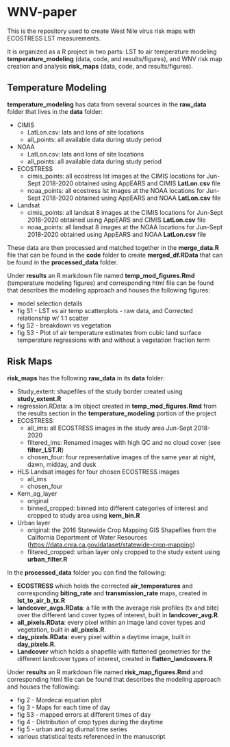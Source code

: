 # WNV-paper
This is the repository used to create West Nile virus risk maps with ECOSTRESS LST measurements. 

It is organized as a R project in two parts: LST to air temperature modeling **temperature_modeling** (data, code, and results/figures), and WNV risk map creation and analysis **risk_maps** (data, code, and results/figures). 

## Temperature Modeling

**temperature_modeling** has data from several sources in the **raw_data** folder that lives in the **data** folder:
- CIMIS
  - LatLon.csv: lats and lons of site locations
  - all_points: all available data during study period
- NOAA
  - LatLon.csv: lats and lons of site locations
  - all_points: all available data during study period
- ECOSTRESS
  - cimis_points: all ecostress lst images at the CIMIS locations for Jun-Sept 2018-2020 obtained using AppEARS and CIMIS **LatLon.csv** file
  - noaa_points: all ecostress lst images at the NOAA locations for Jun-Sept 2018-2020 obtained using AppEARS and NOAA **LatLon.csv** file
- Landsat
  - cimis_points: all landsat 8 images at the CIMIS locations for Jun-Sept 2018-2020 obtained using AppEARS and CIMIS **LatLon.csv** file
  - noaa_points: all landsat 8 images at the NOAA locations for Jun-Sept 2018-2020 obtained using AppEARS and NOAA **LatLon.csv** file

These data are then processed and matched together in the **merge_data.R** file that can be found in the **code** folder to create **merged_df.RData** that can be found in the **processed_data** folder. 

Under **results** an R markdown file named **temp_mod_figures.Rmd** (temperature modeling figures) and corresponding html file can be found that describes the modeling approach and houses the following figures: 
- model selection details
- fig S1 - LST vs air temp scatterplots - raw data, and Corrected relationship w/ 1:1 scatter
- fig S2 - breakdown vs vegetation 
- fig S3 - Plot of air temperature estimates from cubic land surface temperature regressions with and without a vegetation fraction term

## Risk Maps

**risk_maps** has the following **raw_data** in its **data** folder: 
- Study_extent: shapefiles of the study border created using **study_extent.R**
- regression.RData: a lm object created in **temp_mod_figures.Rmd** from the results section in the **temperature_modeling** portion of the project
- ECOSTRESS: 
  - all_ims: all ECOSTRESS images in the study area Jun-Sept 2018-2020
  - filtered_ims: Renamed images with high QC and no cloud cover (see **filter_LST.R**)
  - chosen_four: four representative images of the same year at night, dawn, midday, and dusk 
- HLS Landsat images for four chosen ECOSTRESS images
  - all_ims
  - chosen_four
- Kern_ag_layer
  - original
  - binned_cropped: binned into different categories of interest and cropped to study area using **kern_bin.R**
- Urban layer
  - original: the 2016 Statewide Crop Mapping GIS Shapefiles from the California Department of Water Resources (https://data.cnra.ca.gov/dataset/statewide-crop-mapping)
  - filtered_cropped: urban layer only cropped to the study extent using **urban_filter.R**

In the **processed_data** folder you can find the following: 
- **ECOSTRESS** which holds the corrected **air_temperatures** and corresponding **biting_rate** and **transmission_rate** maps, created in **lst_to_air_b_tx.R**
- **landcover_avgs.RData**: a file with the average risk profiles (tx and bite) over the different land cover types of interest, built in **landcover_avg.R**. 
- **all_pixels.RData**: every pixel within an image land cover types and vegetation, built in **all_pixels.R**. 
- **day_pixels.RData**: every pixel within a daytime image, built in **day_pixels.R**. 
- **Landcover** which holds a shapefile with flattened geometries for the different landcover types of interest, created in **flatten_landcovers.R**

Under **results** an R markdown file named **risk_map_figures.Rmd** and corresponding html file can be found that describes the modeling approach and houses the following: 
- fig 2 - Mordecai equation plot
- fig 3 - Maps for each time of day
- fig S3 - mapped errors at different times of day
- fig 4 - Distribution of crop types during the daytime
- fig 5 - urban and ag diurnal time series
- various statistical tests referenced in the manuscript
